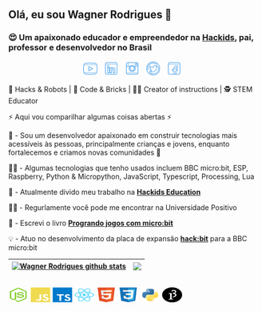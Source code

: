 ## Olá, eu sou Wagner Rodrigues 👋
### 😍 Um apaixonado educador e empreendedor na [Hackids](https://www.hackids.com.br), pai, professor e desenvolvedor no Brasil

<p align='center'>
<a href="https://www.youtube.com/channel/UC7mPXEnVO7fOGSVfSHEMlFw" target="_blank"><img height="30" src="https://raw.githubusercontent.com/wprodrigues/wprodrigues/master/imagens/youtube.png"></a>&nbsp;&nbsp;
<a href="https://www.linkedin.com/in/wprodrigues/" target="_blank"><img height="30" src="https://raw.githubusercontent.com/wprodrigues/wprodrigues/master/imagens/linkedin.png"></a>&nbsp;&nbsp;
<a href="https://www.instagram.com/profwagnerrodrigues" target="_blank"><img height="30" src="https://raw.githubusercontent.com/wprodrigues/wprodrigues/master/imagens/instagram.png"></a>&nbsp;&nbsp;
<a href="https://twitter.com/wprodriguesbr" target="_blank"><img height="30" src="https://raw.githubusercontent.com/wprodrigues/wprodrigues/master/imagens/twitter.png"></a>&nbsp;&nbsp;
<a href="https://www.facebook.com/wprodriguesbr/" target="_blank" ><img height="30" src="https://raw.githubusercontent.com/wprodrigues/wprodrigues/master/imagens/facebook.png"></a>&nbsp;&nbsp;
</p>

🤖 Hacks & Robots | 👾 Code & Bricks | 🧙‍♂️ Creator of instructions | 🕵️‍ STEM Educator

⚡ Aqui vou comparilhar algumas coisas abertas ⚡

🤝 - Sou um desenvolvedor apaixonado em construir tecnologias mais acessíveis às pessoas, principalmente crianças e jovens, enquanto fortalecemos e criamos novas comunidades 🧩

👨‍💻 - Algumas tecnologias que tenho usados incluem BBC micro:bit, ESP, Raspberry, Python & Micropython, JavaScript, Typescript, Processing, Lua

🏫 - Atualmente divido meu trabalho na [**Hackids Education**](https://instagram.com/hackidsedu)

👨‍🏫 - Regurlamente você pode me encontrar na Universidade Positivo

📕 - Escrevi o livro [**Progrando jogos com micro:bit**](https://hackids.com.br/book-programando-jogos-com-microbit/)

💡 - Atuo no desenvolvimento da placa de expansão [**hack:bit**](https://hackids.com.br/hackbit/) para a BBC micro:bit 

| <a href="https://github.com/wprodrigues/github-readme-stats"><img align="center" src="https://github-readme-stats.vercel.app/api?username=wprodrigues&show_icons=true&include_all_commits=true&theme=buefy&hide_border=true" alt="Wagner Rodrigues github stats" /></a> | <a href="https://github.com/wprodrigues/github-readme-stats"><img align="center" src="https://github-readme-stats.vercel.app/api/top-langs/?username=wprodrigues&layout=compact&theme=buefy&hide_border=true" /></a> |
| ------------- | ------------- |

<div style="display: inline_block"><br>
  <img align="center" alt="r3df00t-NodeJs" height="30" width="40" src="https://raw.githubusercontent.com/devicons/devicon/master/icons/nodejs/nodejs-original.svg">
  <img align="center" alt="r3df00t-Js" height="30" width="40" src="https://raw.githubusercontent.com/devicons/devicon/master/icons/javascript/javascript-plain.svg">
  <img align="center" alt="r3df00t-Ts" height="30" width="40" src="https://raw.githubusercontent.com/devicons/devicon/master/icons/typescript/typescript-plain.svg">
  <img align="center" alt="r3df00t-React" height="30" width="40" src="https://raw.githubusercontent.com/devicons/devicon/master/icons/react/react-original.svg">
  <img align="center" alt="r3df00t-HTML" height="30" width="40" src="https://raw.githubusercontent.com/devicons/devicon/master/icons/html5/html5-original.svg">
  <img align="center" alt="r3df00t-CSS" height="30" width="40" src="https://raw.githubusercontent.com/devicons/devicon/master/icons/css3/css3-original.svg">
  <img align="center" alt="r3df00t-Python" height="30" width="40" src="https://raw.githubusercontent.com/devicons/devicon/master/icons/python/python-original.svg">
  <img align="center" alt="r3df00t-Processing" height="30" width="40" src="https://raw.githubusercontent.com/devicons/devicon/master/icons/processing/processing-plain.svg">  
</div>
